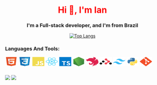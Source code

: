 <h1 align="center" style="color:red">Hi 👋, I'm Ian</h1>
<h3 align="center">I'm a Full-stack developer, and I'm from Brazil</h3>



<div align="center">

  [![Top Langs](https://github-readme-stats.vercel.app/api/top-langs/?username=IanFsciety&show_icons=true&theme=gotham&langs_count=6)](https://github.com/IanFsciety/github-readme-stats)
  
</div>

  


### Languages And Tools:
<div>

  <img align="center" alt="HTML" height="30" width="40" src="https://raw.githubusercontent.com/devicons/devicon/master/icons/html5/html5-original.svg">
  <img align="center" alt="CSS" height="30" width="40" src="https://raw.githubusercontent.com/devicons/devicon/master/icons/css3/css3-original.svg">
  <img align="center" alt="Js" height="30" width="40" src="https://raw.githubusercontent.com/devicons/devicon/master/icons/javascript/javascript-plain.svg">
  <img align="center" alt="react" height="30" width="40" src="https://raw.githubusercontent.com/devicons/devicon/master/icons/react/react-original.svg">
  <img align="center" alt="typescript" height="30" width="40" src="https://raw.githubusercontent.com/devicons/devicon/master/icons/typescript/typescript-original.svg">
  <img align="center" alt="nodejs" height="30" width="40" src="https://raw.githubusercontent.com/devicons/devicon/master/icons/nodejs/nodejs-original.svg">
  <img align="center" alt="nodejs" height="30" width="40" src="https://raw.githubusercontent.com/devicons/devicon/master/icons/nestjs/nestjs-original.svg">
  <img align="center" alt="reactrouter" height="30" width="40" src="https://raw.githubusercontent.com/devicons/devicon/master/icons/reactrouter/reactrouter-original.svg">
  <img align="center" alt="Talwind" height="30" width="40" src="https://raw.githubusercontent.com/devicons/devicon/master/icons/tailwindcss/tailwindcss-original.svg">
  <img align="center" alt="Python" height="30" width="40" src="https://raw.githubusercontent.com/devicons/devicon/master/icons/python/python-original.svg">
  <img align="center" alt="Python" height="30" width="40" src="https://raw.githubusercontent.com/devicons/devicon/master/icons/git/git-original.svg">

  
</div>

  


##

<div>
  
  <a href = "mailto:ian.dev.empresarial@gmail.com"><img src="https://img.shields.io/badge/-Gmail-%23333?style=for-the-badge&logo=gmail&logoColor=white" target="_blank"></a>
  <a href="https://www.linkedin.com/in/ian-gabriel-727a14286/" target="_blank"><img src="https://img.shields.io/badge/-LinkedIn-%230077B5?style=for-the-badge&logo=linkedin&logoColor=white" target="_blank"></a> 
  
</div>

